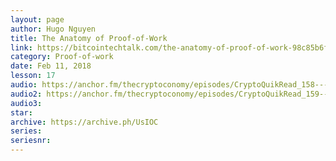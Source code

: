 ```yaml
---
layout: page
author: Hugo Nguyen
title: The Anatomy of Proof-of-Work
link: https://bitcointechtalk.com/the-anatomy-of-proof-of-work-98c85b6f6667
category: Proof-of-work
date: Feb 11, 2018
lesson: 17
audio: https://anchor.fm/thecryptoconomy/episodes/CryptoQuikRead_158---Anatomy-of-Proof-of-Work-Part-1---Hugo-Nguyen-e2ndpg/a-a7d5vg
audio2: https://anchor.fm/thecryptoconomy/episodes/CryptoQuikRead_159---Bitcoin--Chance--and-Randomness-Part-2---Hugo-Nguyen-e2ndpi/a-a7d5vf
audio3: 
star: 
archive: https://archive.ph/UsIOC
series: 
seriesnr: 
---
```

